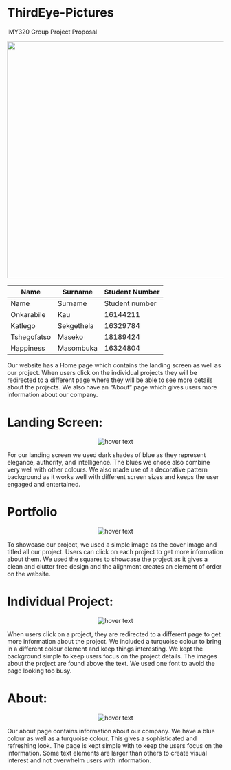 # ThirdEye-Pictures
IMY320 Group Project Proposal
<p align="center">
<img src=https://user-images.githubusercontent.com/62009623/94317099-df481d80-ff85-11ea-8ecf-dd8062308c4d.jpg width="550">
</p>


Name | Surname | Student Number
------------ | ------------- | -------------
Name	|	Surname 	|	Student number 
Onkarabile	|	Kau 	|		16144211 
Katlego 	|	Sekgethela |	16329784 
Tshegofatso |	Maseko 	|	18189424 
Happiness |	Masombuka |	16324804


Our website has a Home page which contains the landing screen as well as our project. When users click on the individual projects they will be redirected to a different page where they will be able to see more details about the projects. We also have an “About” page which gives users more information about our company.

# Landing Screen:

<p align="center">
  <img src="https://user-images.githubusercontent.com/62009623/94318460-ee7c9a80-ff88-11ea-96f5-7c69330bb0ec.png" title="hover text">
</p>

For our landing screen we used dark shades of blue as they represent elegance, authority, and intelligence. The blues we chose also combine very well with other colours. We also made use of a decorative pattern background as it works well with different screen sizes and keeps the user engaged and entertained.

# Portfolio

<p align="center">
  <img src="https://user-images.githubusercontent.com/62009623/94318513-048a5b00-ff89-11ea-9ebe-e16a1f022574.png" title="hover text">
</p>

To showcase our project, we used a simple image as the cover image and titled all our project. Users can click on each project to get more information about them. We used the squares to showcase the project as it gives a clean and clutter free design and the alignment creates an element of order on the website.

# Individual Project:

<p align="center">
  <img src="https://user-images.githubusercontent.com/62009623/94318491-fa685c80-ff88-11ea-885e-95414431a39b.png" title="hover text">
</p>

When users click on a project, they are redirected to a different page to get more information about the project. We included a turquoise colour to bring in a different colour element and keep things interesting. We kept the background simple to keep users focus on the project details. The images about the project are found above the text. We used one font to avoid the page looking too busy.

# About:

<p align="center">
  <img src="https://user-images.githubusercontent.com/62009623/94319322-a2caf080-ff8a-11ea-9b8e-a315ee09e6a5.png" title="hover text">
</p>

Our about page contains information about our company. We have a blue colour as well as a turquoise colour. This gives a sophisticated and refreshing look. The page is kept simple with to keep the users focus on the information. Some text elements are larger than others to create visual interest and not overwhelm users with information.



